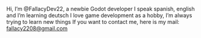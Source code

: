Hi, I’m @FallacyDev22, a newbie Godot developer
I speak spanish, english and I’m learning deutsch
I love game development as a hobby, I’m always trying to learn new things
If you want to contact me, here is my mail: fallacy2208@gmail.com
